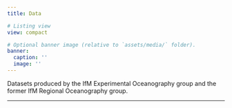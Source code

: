```yaml
---
title: Data

# Listing view
view: compact

# Optional banner image (relative to `assets/media/` folder).
banner:
  caption: ''
  image: ''
---
```


Datasets produced by the IfM Experimental Oceanography group and the former IfM Regional Oceanography group.

<hr/>
